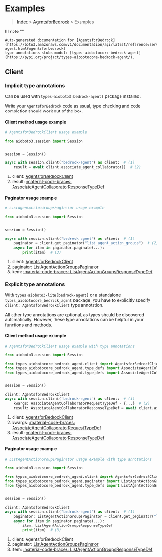 # Examples

> [Index](../README.md) > [AgentsforBedrock](./README.md) > Examples

!!! note ""

    Auto-generated documentation for [AgentsforBedrock](https://boto3.amazonaws.com/v1/documentation/api/latest/reference/services/bedrock-agent.html#agentsforbedrock)
    type annotations stubs module [types-aiobotocore-bedrock-agent](https://pypi.org/project/types-aiobotocore-bedrock-agent/).

## Client

### Implicit type annotations

Can be used with `types-aioboto3[bedrock-agent]` package installed.

Write your `AgentsforBedrock` code as usual,
type checking and code completion should work out of the box.



#### Client method usage example

```python
# AgentsforBedrockClient usage example

from aioboto3.session import Session


session = Session()

async with session.client("bedrock-agent") as client:  # (1)
    result = await client.associate_agent_collaborator()  # (2)
```

1. client: [AgentsforBedrockClient](./client.md)
2. result: [:material-code-braces: AssociateAgentCollaboratorResponseTypeDef](./type_defs.md#associateagentcollaboratorresponsetypedef)



#### Paginator usage example

```python
# ListAgentActionGroupsPaginator usage example

from aioboto3.session import Session


session = Session()

async with session.client("bedrock-agent") as client:  # (1)
    paginator = client.get_paginator("list_agent_action_groups")  # (2)
    async for item in paginator.paginate(...):
        print(item)  # (3)
```

1. client: [AgentsforBedrockClient](./client.md)
2. paginator: [ListAgentActionGroupsPaginator](./paginators.md#listagentactiongroupspaginator)
3. item: [:material-code-braces: ListAgentActionGroupsResponseTypeDef](./type_defs.md#listagentactiongroupsresponsetypedef)




### Explicit type annotations

With `types-aioboto3-lite[bedrock-agent]`
or a standalone `types_aiobotocore_bedrock_agent` package, you have to explicitly specify
`client: AgentsforBedrockClient` type annotation.

All other type annotations are optional, as types should be discovered automatically.
However, these type annotations can be helpful in your functions and methods.


#### Client method usage example

```python
# AgentsforBedrockClient usage example with type annotations

from aioboto3.session import Session

from types_aiobotocore_bedrock_agent.client import AgentsforBedrockClient
from types_aiobotocore_bedrock_agent.type_defs import AssociateAgentCollaboratorResponseTypeDef
from types_aiobotocore_bedrock_agent.type_defs import AssociateAgentCollaboratorRequestTypeDef


session = Session()

client: AgentsforBedrockClient
async with session.client("bedrock-agent") as client:  # (1)
    kwargs: AssociateAgentCollaboratorRequestTypeDef = {...}  # (2)
    result: AssociateAgentCollaboratorResponseTypeDef = await client.associate_agent_collaborator(**kwargs)  # (3)
```

1. client: [AgentsforBedrockClient](./client.md)
2. kwargs: [:material-code-braces: AssociateAgentCollaboratorRequestTypeDef](./type_defs.md#associateagentcollaboratorrequesttypedef)
3. result: [:material-code-braces: AssociateAgentCollaboratorResponseTypeDef](./type_defs.md#associateagentcollaboratorresponsetypedef)



#### Paginator usage example

```python
# ListAgentActionGroupsPaginator usage example with type annotations

from aioboto3.session import Session

from types_aiobotocore_bedrock_agent.client import AgentsforBedrockClient
from types_aiobotocore_bedrock_agent.paginator import ListAgentActionGroupsPaginator
from types_aiobotocore_bedrock_agent.type_defs import ListAgentActionGroupsResponseTypeDef


session = Session()

client: AgentsforBedrockClient
async with session.client("bedrock-agent") as client:  # (1)
    paginator: ListAgentActionGroupsPaginator = client.get_paginator("list_agent_action_groups")  # (2)
    async for item in paginator.paginate(...):
        item: ListAgentActionGroupsResponseTypeDef
        print(item)  # (3)
```

1. client: [AgentsforBedrockClient](./client.md)
2. paginator: [ListAgentActionGroupsPaginator](./paginators.md#listagentactiongroupspaginator)
3. item: [:material-code-braces: ListAgentActionGroupsResponseTypeDef](./type_defs.md#listagentactiongroupsresponsetypedef)




